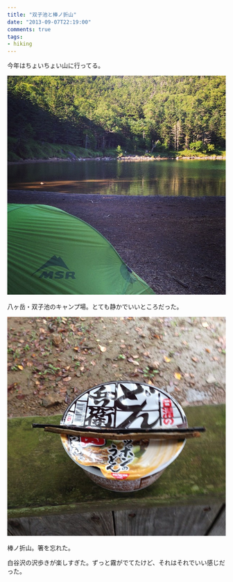 ```yaml
---
title: "双子池と棒ノ折山"
date: "2013-09-07T22:19:00"
comments: true
tags: 
- hiking
---
```


今年はちょいちょい山に行ってる。

<!--more-->

![双子池](/images/post/yama-1.jpg)

八ヶ岳・双子池のキャンプ場。とても静かでいいところだった。

![箸を忘れた](/images/post/yama-2.jpg)

棒ノ折山。箸を忘れた。

白谷沢の沢歩きが楽しすぎた。ずっと霧がでてたけど、それはそれでいい感じだった。
